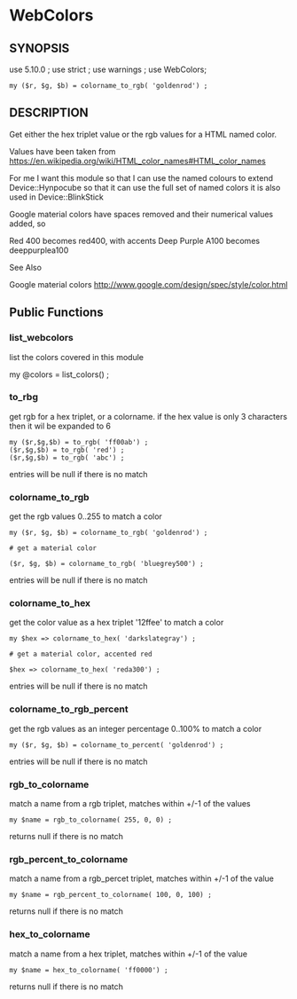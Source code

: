 # WebColors

## SYNOPSIS

use 5.10.0 ;
use strict ;
use warnings ;
use WebColors;

    my ($r, $g, $b) = colorname_to_rgb( 'goldenrod') ;

## DESCRIPTION

Get either the hex triplet value or the rgb values for a HTML named color.

Values have been taken from https://en.wikipedia.org/wiki/HTML_color_names#HTML_color_names

For me I want this module so that I can use the named colours to extend Device::Hynpocube so that it can use the full set of named colors
it is also used in Device::BlinkStick

Google material colors have spaces removed and their numerical values added, so

Red 400 becomes red400, with accents Deep Purple A100 becomes deeppurplea100

See Also

Google material colors <http://www.google.com/design/spec/style/color.html>

## Public Functions

### list_webcolors

list the colors covered in this module

my @colors = list_colors() ;

###  to_rbg

get rgb for a hex triplet, or a colorname. if the hex value is only 3 characters then it wil be expanded to 6

    my ($r,$g,$b) = to_rgb( 'ff00ab') ;
    ($r,$g,$b) = to_rgb( 'red') ;
    ($r,$g,$b) = to_rgb( 'abc') ;

entries will be null if there is no match

###  colorname_to_rgb

get the rgb values 0..255 to match a color

    my ($r, $g, $b) = colorname_to_rgb( 'goldenrod') ;

    # get a material color

    ($r, $g, $b) = colorname_to_rgb( 'bluegrey500') ;

entries will be null if there is no match

###  colorname_to_hex

get the color value as a hex triplet '12ffee' to match a color

    my $hex => colorname_to_hex( 'darkslategray') ;

    # get a material color, accented red

    $hex => colorname_to_hex( 'reda300') ;

entries will be null if there is no match

###  colorname_to_rgb_percent

get the rgb values as an integer percentage 0..100% to match a color

    my ($r, $g, $b) = colorname_to_percent( 'goldenrod') ;

entries will be null if there is no match

###  rgb_to_colorname

match a name from a rgb triplet, matches within +/-1 of the values

    my $name = rgb_to_colorname( 255, 0, 0) ;

returns null if there is no match

###  rgb_percent_to_colorname

match a name from a rgb_percet triplet, matches within +/-1 of the value

    my $name = rgb_percent_to_colorname( 100, 0, 100) ;

returns null if there is no match

###  hex_to_colorname

match a name from a hex triplet, matches within +/-1 of the value

    my $name = hex_to_colorname( 'ff0000') ;

returns null if there is no match


